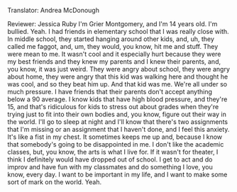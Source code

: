 

Translator: Andrea McDonough

Reviewer: Jessica Ruby
I&#39;m Grier Montgomery, and I&#39;m 14 years old.
I&#39;m bullied.
Yeah.
I had friends in elementary school
that I was really close with.
In middle school, they started hanging around other kids,
and, uh,
they called me faggot,
and, um,
they would, you know, hit me and stuff.
They were mean to me.
It wasn&#39;t cool
and it especially hurt
because they were my best friends
and they knew my parents and I knew their parents,
and, you know,
it was just weird.
They were angry about school,
they were angry about home,
they were angry that this kid was walking here
and thought he was cool,
and so they beat him up.
And that kid was me.
We&#39;re all under so much pressure.
I have friends that their parents don&#39;t accept anything
below a 90 average.
I know kids that have high blood pressure,
and they&#39;re 15,
and that&#39;s ridiculous
for kids to stress out about grades
when they&#39;re trying just to fit into their own bodies
and, you know, figure out their way in the world.
I&#39;ll go to sleep at night
and I&#39;ll know that there&#39;s two assignments that I&#39;m missing
or an assignment that I haven&#39;t done,
and I feel this anxiety.
It&#39;s like a fist in my chest.
It sometimes keeps me up
and, because I know
that somebody&#39;s going to be disappointed in me.
I don&#39;t like the academic classes,
but, you know, the arts is what I live for.
If it wasn&#39;t for theater,
I think I definitely would have dropped out of school.
I get to act and do improv
and have fun with my classmates
and do something I love, you know, every day.
I want to be important in my life,
and I want to make some sort of mark on the world.
Yeah.
